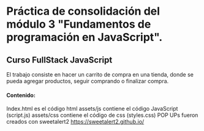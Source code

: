# Práctica de consolidación del módulo 3 "Fundamentos de programación en JavaScript".
## Curso FullStack JavaScript

El trabajo consiste en hacer un carrito de compra en una tienda, donde se pueda agregar productos, seguir comprando o finalizar compra.

#### Contenido:
Index.html es el código html
assets/js contiene el código JavaScript (script.js)
assets/css contiene el código de css (styles.css)
POP UPs fueron creados con sweetalert2 https://sweetalert2.github.io/
